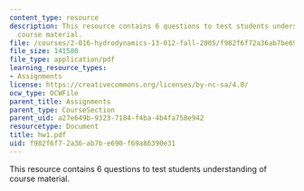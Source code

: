 ```yaml
---
content_type: resource
description: This resource contains 6 questions to test students understanding of
  course material.
file: /courses/2-016-hydrodynamics-13-012-fall-2005/f982f6f72a36ab7be690f69a86390e31_hw1.pdf
file_size: 141580
file_type: application/pdf
learning_resource_types:
- Assignments
license: https://creativecommons.org/licenses/by-nc-sa/4.0/
ocw_type: OCWFile
parent_title: Assignments
parent_type: CourseSection
parent_uid: a27e649b-9323-7184-f4ba-4b4fa758e942
resourcetype: Document
title: hw1.pdf
uid: f982f6f7-2a36-ab7b-e690-f69a86390e31
---
```

This resource contains 6 questions to test students understanding of course material.